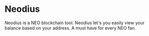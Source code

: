 # Neodius
Neodius is a NEO blockchain tool. Neodius let's you easily view your balance based on your address. A must have for every NEO fan.
